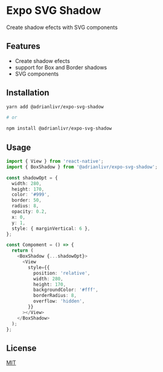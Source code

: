 # Expo SVG Shadow

Create shadow efects with SVG components

## Features

- Create shadow efects
- support for Box and Border shadows
- SVG components

## Installation

```bash
yarn add @adrianlivr/expo-svg-shadow

# or

npm install @adrianlivr/expo-svg-shadow
```

## Usage

```typescript
import { View } from 'react-native';
import { BoxShadow } from '@adrianlivr/expo-svg-shadow';

const shadowOpt = {
  width: 280,
  height: 170,
  color: '#999',
  border: 50,
  radius: 8,
  opacity: 0.2,
  x: 0,
  y: 1,
  style: { marginVertical: 6 },
};

const Compoment = () => {
  return (
    <BoxShadow {...shadowOpt}>
      <View
        style={{
          position: 'relative',
          width: 280,
          height: 170,
          backgroundColor: '#fff',
          borderRadius: 8,
          overflow: 'hidden',
        }}
      ></View>
    </BoxShadow>
  );
};
```

## License

[MIT](https://choosealicense.com/licenses/mit/)
